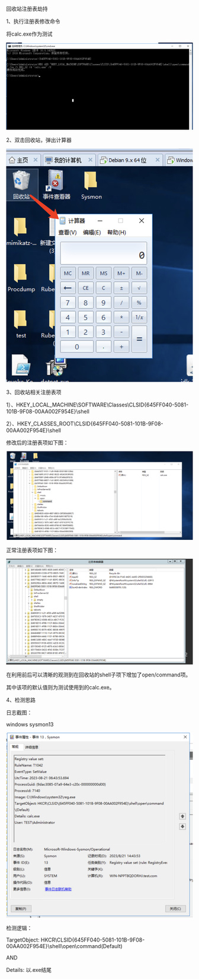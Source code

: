 回收站注册表劫持

1、执行注册表修改命令

将calc.exe作为测试

![1](./assets/1.png)

2、双击回收站，弹出计算器

![image-20230821145406325](./assets/image-20230821145406325.png)

3、回收站相关注册表项

1）、HKEY_LOCAL_MACHINE\SOFTWARE\Classes\CLSID\{645FF040-5081-101B-9F08-00AA002F954E}\shell

2）、HKEY_CLASSES_ROOT\CLSID\{645FF040-5081-101B-9F08-00AA002F954E}\shell

修改后的注册表项如下图：

![4](./assets/4.png)

正常注册表项如下图：

![3](./assets/3.png)

在利用前后可以清晰的观测到在回收站的shell子项下增加了open/command项。

其中该项的默认值则为测试使用到的calc.exe。

4、检测思路

日志截图：

windows sysmon13



![5](./assets/5.png)

检测逻辑：

TargetObject: HKCR\CLSID\{645FF040-5081-101B-9F08-00AA002F954E}\shell\open\command\(Default)

AND

Details: 以.exe结尾























